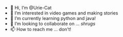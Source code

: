- 👋 Hi, I’m @Urie-Cat
- 👀 I’m interested in video games and making stories
- 🌱 I’m currently learning python and java!
- 💞️ I’m looking to collaborate on ... *shrugs*
- 📫 How to reach me ... don't!

<!---
Urie-Cat/Urie-Cat is a ✨ special ✨ repository because its `README.md` (this file) appears on your GitHub profile.
You can click the Preview link to take a look at your changes.
--->
